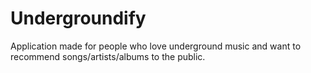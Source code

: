 # Undergroundify
Application made for people who love underground music and want to recommend songs/artists/albums to the public.
